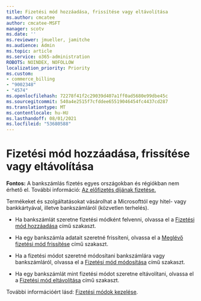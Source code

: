 ```yaml
---
title: Fizetési mód hozzáadása, frissítése vagy eltávolítása
ms.author: cmcatee
author: cmcatee-MSFT
manager: scotv
ms.date: ''
ms.reviewer: jmueller, jamitche
ms.audience: Admin
ms.topic: article
ms.service: o365-administration
ROBOTS: NOINDEX, NOFOLLOW
localization_priority: Priority
ms.custom:
- commerce_billing
- "9002348"
- "4574"
ms.openlocfilehash: 72278f41f2c29039d407a1ff0ad5680e99dbe45c
ms.sourcegitcommit: 540a4e2515f7cfddee65519046454fc4437cd287
ms.translationtype: MT
ms.contentlocale: hu-HU
ms.lasthandoff: 08/01/2021
ms.locfileid: "53680588"
---
```

# <a name="add-update-or-remove-payment-method"></a>Fizetési mód hozzáadása, frissítése vagy eltávolítása

**Fontos:** A bankszámlás fizetés egyes országokban és régiókban nem érhető el. További információ: [Az előfizetés díjának fizetése.](/microsoft-365/commerce/billing-and-payments/pay-for-your-subscription) 

Termékeket és szolgáltatásokat vásárolhat a Microsofttól egy hitel- vagy bankkártyával, illetve bankszámláról (közvetlen terhelés).

- Ha bankszámlát szeretne fizetési módként felvenni, olvassa el a [Fizetési mód hozzáadása](/microsoft-365/commerce/billing-and-payments/manage-payment-methods#add-a-payment-method) című szakaszt.

- Ha egy bankszámla adatait szeretné frissíteni, olvassa el a [Meglévő fizetési mód frissítése](/microsoft-365/commerce/billing-and-payments/manage-payment-methods#update-payment-method-details) című szakaszt.

- Ha a fizetési módot szeretné módosítani bankszámlára vagy bankszámláról, olvassa el a [Fizetési mód módosítása](/microsoft-365/commerce/billing-and-payments/manage-payment-methods#replace-a-payment-method) című szakaszt.

- Ha egy bankszámlát mint fizetési módot szeretne eltávolítani, olvassa el a [Fizetési mód eltávolítása](/microsoft-365/commerce/billing-and-payments/manage-payment-methods#delete-a-payment-method) című szakaszt.

További információért lásd: [Fizetési módok kezelése](/microsoft-365/commerce/billing-and-payments/manage-payment-methods).
